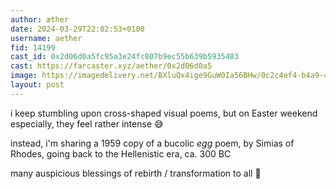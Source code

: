 ```yaml
---
author: æther
date: 2024-03-29T22:02:53+0100
username: aether
fid: 14199
cast_id: 0x2d06d0a5fc95a3e24fc807b9ec55b639b5935483
cast: https://farcaster.xyz/aether/0x2d06d0a5
image: https://imagedelivery.net/BXluQx4ige9GuW0Ia56BHw/0c2c4ef4-b4a9-4abe-6f8c-ead8d3345f00/original
layout: post
---
```


i keep stumbling upon
cross-shaped visual poems, but
on Easter weekend especially, they
feel rather intense 😅

instead, i'm sharing a 1959 copy of a
bucolic _egg_ poem, by Simias of Rhodes,
going back to the Hellenistic era, ca. 300 BC

many auspicious blessings of
rebirth / transformation to all 🌷

<img src='https://imagedelivery.net/BXluQx4ige9GuW0Ia56BHw/0c2c4ef4-b4a9-4abe-6f8c-ead8d3345f00/original' alt='' referrerpolicy='no-referrer'/>
